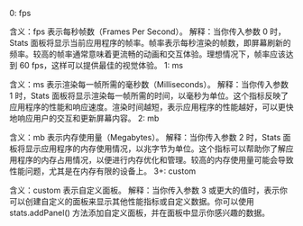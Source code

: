 0: fps

含义：fps 表示每秒帧数（Frames Per Second）。
解释：当你传入参数 0 时，Stats 面板将显示当前应用程序的帧率。帧率表示每秒渲染的帧数，即屏幕刷新的频率。较高的帧率通常意味着更流畅的动画和交互体验。理想情况下，帧率应该达到 60 fps，这样可以提供最佳的视觉体验。
1: ms

含义：ms 表示渲染每一帧所需的毫秒数（Milliseconds）。
解释：当你传入参数 1 时，Stats 面板将显示渲染每一帧所需的时间，以毫秒为单位。这个指标反映了应用程序的性能和响应速度。渲染时间越短，表示应用程序的性能越好，可以更快地响应用户的交互和更新屏幕内容。
2: mb

含义：mb 表示内存使用量（Megabytes）。
解释：当你传入参数 2 时，Stats 面板将显示应用程序的内存使用情况，以兆字节为单位。这个指标可以帮助你了解应用程序的内存占用情况，以便进行内存优化和管理。较高的内存使用量可能会导致性能问题，尤其是在内存有限的设备上。
3+: custom

含义：custom 表示自定义面板。
解释：当你传入参数 3 或更大的值时，表示你可以创建自定义的面板来显示其他性能指标或自定义数据。你可以使用 stats.addPanel() 方法添加自定义面板，并在面板中显示你感兴趣的数据。